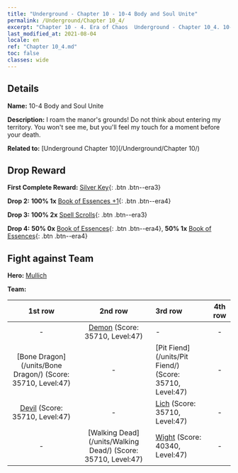 ```yaml
---
title: "Underground - Chapter 10 - 10-4 Body and Soul Unite"
permalink: /Underground/Chapter 10_4/
excerpt: "Chapter 10 - 4. Era of Chaos  Underground - Chapter 10_4. 10-4 Body and Soul Unite"
last_modified_at: 2021-08-04
locale: en
ref: "Chapter 10_4.md"
toc: false
classes: wide
---
```


## Details

 **Name:** 10-4 Body and Soul Unite

 **Description:** I roam the manor's grounds! Do not think about entering my territory. You won't see me, but you'll feel my touch for a moment before your death.

 **Related to:** [Underground Chapter 10](/Underground/Chapter 10/)

## Drop Reward

 **First Complete Reward:** [Silver Key](/Items/con_693/){: .btn .btn--era3}

 **Drop 2:** **100% 1x** [Book of Essences +1](/Items/mat_46/){: .btn .btn--era4}

 **Drop 3:** **100% 2x** [Spell Scrolls](/Items/con_694/){: .btn .btn--era3}

 **Drop 4:** **50% 0x** [Book of Essences](/Items/mat_39/){: .btn .btn--era4}, **50% 1x** [Book of Essences](/Items/mat_39/){: .btn .btn--era4}


## Fight against Team
 **Hero:** [Mullich](/heroes/Mullich/)

 **Team:**


  | 1st row | 2nd row | 3rd row | 4th row |
  |:----:|:----:|:----|:----:|
  | - | [Demon](/units/Demon/) (Score: 35710, Level:47)  | - | - |
  | [Bone Dragon](/units/Bone Dragon/) (Score: 35710, Level:47)  | - | [Pit Fiend](/units/Pit Fiend/) (Score: 35710, Level:47)  | - |
  | [Devil](/units/Devil/) (Score: 35710, Level:47)  | - | [Lich](/units/Lich/) (Score: 35710, Level:47)  | - |
  | - | [Walking Dead](/units/Walking Dead/) (Score: 35710, Level:47)  | [Wight](/units/Wight/) (Score: 40340, Level:47)  | - |


